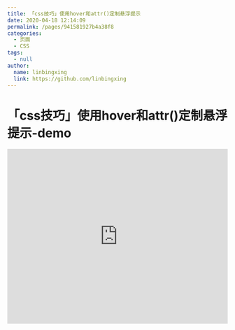 ```yaml
---
title: 「css技巧」使用hover和attr()定制悬浮提示
date: 2020-04-18 12:14:09
permalink: /pages/941581927b4a38f8
categories: 
  - 页面
  - CSS
tags: 
  - null
author: 
  name: linbingxing
  link: https://github.com/linbingxing
---
```

# 「css技巧」使用hover和attr()定制悬浮提示-demo

<iframe height="400" style="width: 100%;" scrolling="no" title="【CSS：行为】使用:hover和attr()定制悬浮提示" src="https://codepen.io/linbingxing/embed/vYNKNaq?height=400&theme-id=light&default-tab=css,result" frameborder="no" allowtransparency="true" allowfullscreen="true" loading="lazy">
  See the Pen <a href='https://codepen.io/linbingxing/pen/vYNKNaq'>【CSS：行为】使用:hover和attr()定制悬浮提示</a> by linbingxing
  (<a href='https://codepen.io/linbingxing'>@linbingxing</a>) on <a href='https://codepen.io'>CodePen</a>.
</iframe>

<!-- more -->